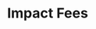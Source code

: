 ---
  slug: "/impactfees"
  title: Impact Fees
  focusAreas: [Communities,Regional Planning]
  principles: []
  seeOther: [Inclusionary Zoning,Building Missing Middle Housing]
  trackingProgressLinks: [Transit Conditions]
---